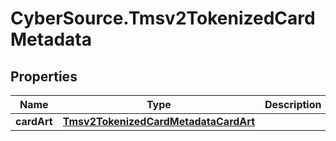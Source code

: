 # CyberSource.Tmsv2TokenizedCardMetadata

## Properties
Name | Type | Description | Notes
------------ | ------------- | ------------- | -------------
**cardArt** | [**Tmsv2TokenizedCardMetadataCardArt**](Tmsv2TokenizedCardMetadataCardArt.md) |  | [optional] 


